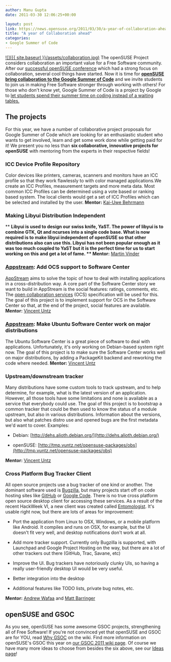 ```yaml
---
author: Manu Gupta
date: 2011-03-30 12:06:25+00:00

layout: post
link: https://news.opensuse.org/2011/03/30/a-year-of-collaboration-ahead/
title: "A year of Collaboration ahead"
categories:
- Google Summer of Code
---
```

[![]({{ site.baseurl }}/assets/collaboration.jpg)](https://news.opensuse.org/2011/03/30/a-year-of-collaboration-ahead/group-of-blue-businessmen-going-in-together-on-a-deal-clipart-illustration/)
The openSUSE Project considers collaboration an important value for a Free Software community. After our [successful openSUSE conference](https://news.opensuse.org/2010/10/28/opensuse-conference-big-success/) which had a strong focus on collaboration, several cool things have started. Now it is time for **[openSUSE bring collaboration to the Google Summer of Code](http://en.opensuse.org/openSUSE:GSOC_2011)** and we invite students to join us in making Free Software stronger through working with others! For those who don't know yet, Google Summer of Code is a project by Google to [let students spend their summer time on coding instead of a waiting tables.](http://en.opensuse.org/openSUSE:Why_GSOC)<!-- more -->


## The projects


For this year, we have a number of collaborative project proposals for Google Summer of Code which are looking for an enthusiastic student who wants to get involved, learn and get some work done while getting paid for it! We present you no less than **six collaborative, innovative projects for openSUSE** with mentoring from the experts in their respective fields!


### ICC Device Profile Repository


Color devices like printers, cameras, scanners and monitors have an ICC profile so that they work flawlessly to with color managed applications.We create an ICC Profiles, measurement targets and more meta data. Most common ICC Profiles can be determined using a vote based or ranking based system. The local clients would get a set of ICC Profiles which can be selected and installed by the user.
**Mentor:** [Kai-Uwe Behrmann](http://oyranos-cms.blogspot.com/)


### Making Libyui Distribution Independent


** **Libyui is used to design our swiss knife, YaST. The power of libyui is to combine GTK, Qt and ncurses into a single code base. What is now required is to make libyui independent of openSUSE so that other distributions also can use this. Libyui has not been popular enough as it was too much coupled to YaST but it is the perfect time for us to start working on this and get a lot of fame.
** Mentor:** [Martin Vinder](http://en.opensuse.org/openSUSE:Zypper_team)


### [Appstream](http://distributions.freedesktop.org/wiki/AppStream): Add OCS support to Software Center


[AppStream](http://distributions.freedesktop.org/wiki/AppStream) aims to solve the topic of how to deal with installing applications in a cross-distribution way. A core part of the Software Center story we want to build in AppStream is the social features: ratings, comments, etc. The [open collaboration services](http://www.freedesktop.org/wiki/Specifications/open-collaboration-services) (OCS) specification will be used for this. The goal of this project is to implement support for OCS in the  Software Center so that, at the end of the project, social features are  available.
**Mentor:** [Vincent Untz](http://www.vuntz.net/ )


### [Appstream](http://distributions.freedesktop.org/wiki/AppStream): Make Ubuntu Software Center work on major distributions


The Ubuntu Software Center is a great piece of software to deal  with applications. Unfortunately, it's only working on Debian-based  system right now. The goal of this project is to make sure the Software Center  works well on major distributions, by adding a PackageKit backend and  reworking the code where needed.
**Mentor:** [Vincent Untz](http://www.vuntz.net/ )


### Upstream/downstream tracker


Many distributions have some custom tools to track upstream, and to  help determine, for example, what is the latest version of an  application. However, all those tools have some limitations and none is  available as a service that everybody could use. The goal of this project is to bootstrap a common tracker that  could be then used to know the status of a module upstream, but also in  various distributions. Information about the versions, but also what  patches distro use and opened bugs are the first metadata we'd want to  cover.
Examples:



	
  * Debian: [http://dehs.alioth.debian.org/](http://dehs.alioth.debian.org/)

	
  * openSUSE: [http://tmp.vuntz.net/opensuse-packages/obs](http://tmp.vuntz.net/opensuse-packages/obs)


**Mentor:** [Vincent Untz](http://www.vuntz.net/ )


### Cross Platform Bug Tracker Client


All open source projects use a bug tracker of one kind or another. The dominant software used is [Bugzilla](http://www.bugzilla.org/), but many projects start off on code hosting sites like [GitHub](https://github.com/) or [Google Code](http://code.google.com/). There is no true cross platform open source desktop client for  accessing these services. As a result of the recent HackWeek VI, a new  client was created called [Entomologist](http://entomologist.sourceforge.net/).  It's usable right now, but there are lots of areas for improvement:



	
  * Port the application from Linux to OSX, Windows, or a mobile  platform like Android.  It compiles and runs on OSX, for example, but  the UI doesn't fit very well, and desktop notifications don't work at  all.

	
  * Add more tracker support.  Currently only Bugzilla is  supported, with Launchpad and Google Project Hosting on the way, but  there are a lot of other trackers out there (GitHub, Trac, Savane, etc)

	
  * Improve the UI.  Bug trackers have notoriously clunky UIs, so having a really user-friendly desktop UI would be very useful.

	
  * Better integration into the desktop

	
  * Additional features like TODO lists, private bug notes, etc.


**Mentor:** [Andrew Wafaa](http://www.wafaa.eu/) and [Matt Barringer](http://archive.fosdem.org/2010/schedule/speakers/matt+barringer)


## openSUSE and GSOC


As you see, openSUSE has some awesome GSOC projects, strengthening all of Free Software! If you're not convinced yet that openSUSE and GSOC are for YOU, read [Why GSOC](http://en.opensuse.org/openSUSE:Why_GSOC) on the wiki. Find more information on openSUSE's GSOC this year on [our GSOC 2011 wiki page](http://en.opensuse.org/openSUSE:GSOC_2011). Of course we have many more ideas to choose from besides the six above, see our [Ideas page](http://en.opensuse.org/openSUSE:GSOC_2011_Ideas)!		
